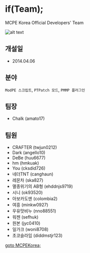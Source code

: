 # if(Team);
MCPE Korea Official Developers' Team

![alt text](http://i.imgur.com/zB5OQA3.png "Logo Title Text 1")

## 개설일
- 2014.04.06

## 분야
`ModPE 스크립트`, `PTPatch 모드`, `PMMP 플러그인`

## 팀장
- Chalk (amato17)

## 팀원
- CRAFTER (twjun0212)
- Dark (angello10)
- DeBe (huu6677)
- hm (hmkuak)
- You (cksdid726)
- 네더TNT (canghaun)
- 레몬차 (ska827)
- 멸종위기의 AB형 (ehddnjs9719)
- 시니 (ok93520)
- 아보카도맨 (colombia2)
- 여흥 (minkw0927)
- 우유맛비누 (nno88551)
- 워젠 (sefhuk)
- 원본 (jyc0410)
- 일가크 (woni8708)
- 초코슬라임 (diddmstjr123)


[goto MCPEKorea;](http://mcpekorea.com)
